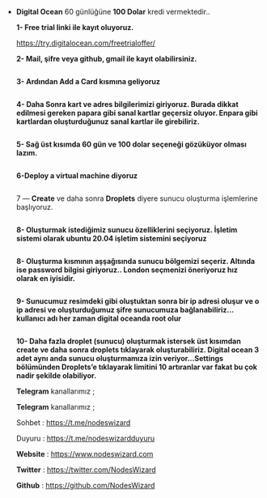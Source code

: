 <article>
<div class="l">
<div class="l">
<section>
<div class="ia ib ic id ie">
<ul class="">
<li id="6bd9" class="je jf ih jg b jh ji jj jk jl jm jn jo jp jq jr js jt ju jv gi" data-selectable-paragraph="">
<div class="o dy">
<div class="en cf fa fb fc fd fe ff fg fh fi">
<article>
<div class="l">
<div class="l">
<section>
<div class="jf lt lu lv lw">
<p id="4126" class="pw-post-body-paragraph mu mv ly kf b mw mx gy my mz na hc nb nc nd ne nf ng nh ni nj nk nl nm nn no jf ir" data-selectable-paragraph=""><strong class="kf gw">Digital Ocean</strong>&nbsp;60 g&uuml;nl&uuml;ğ&uuml;ne&nbsp;<strong class="kf gw">100 Dolar</strong>&nbsp;kredi vermektedir..</p>
<p id="2086" class="pw-post-body-paragraph mu mv ly kf b mw mx gy my mz na hc nb nc nd ne nf ng nh ni nj nk nl nm nn no jf ir" data-selectable-paragraph=""><strong class="kf gw">1- Free trial linki ile kayıt oluyoruz.</strong></p>
<p id="8c7a" class="pw-post-body-paragraph mu mv ly kf b mw mx gy my mz na hc nb nc nd ne nf ng nh ni nj nk nl nm nn no jf ir" data-selectable-paragraph=""><a class="au pt" href="https://try.digitalocean.com/freetrialoffer/" target="_blank" rel="noopener ugc nofollow">https://try.digitalocean.com/freetrialoffer/</a></p>
<p id="194f" class="pw-post-body-paragraph mu mv ly kf b mw mx gy my mz na hc nb nc nd ne nf ng nh ni nj nk nl nm nn no jf ir" data-selectable-paragraph=""><strong class="kf gw">2- Mail, şifre veya github, gmail ile kayıt olabilirsiniz.</strong></p>
<figure class="te tf tg th ti vp iu iv paragraph-image">
<div class="iu iv zs"><img class="cf of vu" role="presentation" src="https://miro.medium.com/max/697/1*J6nYftSebfdpTHH2qQBVFQ.png" alt="" /></div>
</figure>
<p id="2208" class="pw-post-body-paragraph mu mv ly kf b mw mx gy my mz na hc nb nc nd ne nf ng nh ni nj nk nl nm nn no jf ir" data-selectable-paragraph=""><strong class="kf gw">3- Ardından Add a Card kısmına geliyoruz</strong></p>
<figure class="te tf tg th ti vp iu iv paragraph-image">
<div class="vq vr dp vs cf vt" tabindex="0" role="button">
<div class="iu iv zt"><img class="cf of vu" role="presentation" src="https://miro.medium.com/max/700/1*ZnP2sOmtOXr1D7VplrN1aQ.png" alt="" /></div>
</div>
</figure>
<p id="8828" class="pw-post-body-paragraph mu mv ly kf b mw mx gy my mz na hc nb nc nd ne nf ng nh ni nj nk nl nm nn no jf ir" data-selectable-paragraph=""><strong class="kf gw">4- Daha Sonra kart ve adres bilgilerimizi giriyoruz. Burada dikkat edilmesi gereken papara gibi sanal kartlar ge&ccedil;ersiz oluyor. Enpara gibi kartlardan oluşturduğunuz sanal kartlar ile girebiliriz.</strong></p>
<figure class="te tf tg th ti vp iu iv paragraph-image">
<div class="vq vr dp vs cf vt" tabindex="0" role="button">
<div class="iu iv zu"><img class="cf of vu" role="presentation" src="https://miro.medium.com/max/700/1*_22NJIQxf2nsobCvyk4zWg.png" alt="" /></div>
</div>
</figure>
<p id="51e8" class="pw-post-body-paragraph mu mv ly kf b mw mx gy my mz na hc nb nc nd ne nf ng nh ni nj nk nl nm nn no jf ir" data-selectable-paragraph=""><strong class="kf gw">5- Sağ &uuml;st kısımda 60 g&uuml;n ve 100 dolar se&ccedil;eneği g&ouml;z&uuml;k&uuml;yor olması lazım.</strong></p>
<figure class="te tf tg th ti vp iu iv paragraph-image">
<div class="vq vr dp vs cf vt" tabindex="0" role="button">
<div class="iu iv zv"><img class="cf of vu" role="presentation" src="https://miro.medium.com/max/700/1*-Tusmh0hXyaF0PNMYezGHg.png" alt="" /></div>
</div>
</figure>
<p id="8646" class="pw-post-body-paragraph mu mv ly kf b mw mx gy my mz na hc nb nc nd ne nf ng nh ni nj nk nl nm nn no jf ir" data-selectable-paragraph=""><strong class="kf gw">6-Deploy a virtual machine diyoruz</strong></p>
<figure class="te tf tg th ti vp iu iv paragraph-image">
<div class="vq vr dp vs cf vt" tabindex="0" role="button">
<div class="iu iv zw"><img class="cf of vu" role="presentation" src="https://miro.medium.com/max/700/1*ZunuXLcBDqcaCV5RrGHA_w.png" alt="" /></div>
</div>
</figure>
<p id="3cd2" class="pw-post-body-paragraph mu mv ly kf b mw mx gy my mz na hc nb nc nd ne nf ng nh ni nj nk nl nm nn no jf ir" data-selectable-paragraph="">7 &mdash;&nbsp;<strong class="kf gw">Create</strong>&nbsp;ve daha sonra&nbsp;<strong class="kf gw">Droplets</strong>&nbsp;diyere sunucu oluşturma işlemlerine başlıyoruz.</p>
<figure class="te tf tg th ti vp iu iv paragraph-image">
<div class="vq vr dp vs cf vt" tabindex="0" role="button">
<div class="iu iv zx"><img class="cf of vu" role="presentation" src="https://miro.medium.com/max/700/1*uhMVUrKXDIfFrxzgNruDEQ.png" alt="" /></div>
</div>
</figure>
<p id="9357" class="pw-post-body-paragraph mu mv ly kf b mw mx gy my mz na hc nb nc nd ne nf ng nh ni nj nk nl nm nn no jf ir" data-selectable-paragraph=""><strong class="kf gw">8- Oluşturmak istediğimiz sunucu &ouml;zelliklerini se&ccedil;iyoruz. İşletim sistemi olarak ubuntu 20.04 işletim sistemini se&ccedil;iyoruz</strong></p>
<figure class="te tf tg th ti vp iu iv paragraph-image">
<div class="vq vr dp vs cf vt" tabindex="0" role="button">
<div class="iu iv zy"><img class="cf of vu" role="presentation" src="https://miro.medium.com/max/700/1*PDm0mPVB9EFiKcnV_BgnxA.png" alt="" /></div>
</div>
</figure>
<p id="cadf" class="pw-post-body-paragraph mu mv ly kf b mw mx gy my mz na hc nb nc nd ne nf ng nh ni nj nk nl nm nn no jf ir" data-selectable-paragraph=""><strong class="kf gw">8- Oluşturma kısmının aşşağısında sunucu b&ouml;lgemizi se&ccedil;eriz. Altında ise password bilgisi giriyoruz.. London se&ccedil;menizi &ouml;neriyoruz hız olarak en iyisidir.</strong></p>
<figure class="te tf tg th ti vp iu iv paragraph-image">
<div class="vq vr dp vs cf vt" tabindex="0" role="button">
<div class="iu iv zz"><img class="cf of vu" role="presentation" src="https://miro.medium.com/max/700/1*p1N0MGdbaqZFi1U5tGQ01Q.png" alt="" /></div>
</div>
</figure>
<p id="76f1" class="pw-post-body-paragraph mu mv ly kf b mw mx gy my mz na hc nb nc nd ne nf ng nh ni nj nk nl nm nn no jf ir" data-selectable-paragraph=""><strong class="kf gw">9- Sunucumuz resimdeki gibi oluştuktan sonra bir ip adresi oluşur ve o ip adresi ve oluşturduğumuz şifre sunucumuza bağlanabiliriz&hellip; kullanıcı adı her zaman digital oceanda root olur</strong></p>
<figure class="te tf tg th ti vp iu iv paragraph-image">
<div class="vq vr dp vs cf vt" tabindex="0" role="button">
<div class="iu iv aba"><img class="cf of vu" role="presentation" src="https://miro.medium.com/max/700/1*cg8NCp3M59borm7vmB9mXw.png" alt="" /></div>
</div>
</figure>
<p id="2cb0" class="pw-post-body-paragraph mu mv ly kf b mw mx gy my mz na hc nb nc nd ne nf ng nh ni nj nk nl nm nn no jf ir" data-selectable-paragraph=""><strong class="kf gw">10- Daha fazla droplet (sunucu) oluşturmak istersek &uuml;st kısımdan create ve daha sonra droplets tıklayarak oluşturabiliriz. Digital ocean 3 adet aynı anda sunucu oluşturmamıza izin veriyor&hellip;Settings b&ouml;l&uuml;m&uuml;nden Droplets&rsquo;e tıklayarak limitini 10 artıranlar var fakat bu &ccedil;ok nadir şekilde olabiliyor.</strong></p>
<p id="4474" class="pw-post-body-paragraph mu mv ly kf b mw mx gy my mz na hc nb nc nd ne nf ng nh ni nj nk nl nm nn no jf ir" data-selectable-paragraph=""><strong class="kf gw">Telegram</strong>&nbsp;kanallarımız ;</p>
<p id="d493" class="pw-post-body-paragraph mu mv ly kf b mw mx gy my mz na hc nb nc nd ne nf ng nh ni nj nk nl nm nn no jf ir" data-selectable-paragraph=""><strong class="kf gw">Telegram</strong>&nbsp;kanallarımız ;</p>
<p id="9736" class="pw-post-body-paragraph mu mv ly kf b mw mx gy my mz na hc nb nc nd ne nf ng nh ni nj nk nl nm nn no jf ir" data-selectable-paragraph="">Sohbet :&nbsp;<a class="au pt" href="https://t.me/nodeswizard" target="_blank" rel="noopener ugc nofollow">https://t.me/nodeswizard</a></p>
<p id="40b7" class="pw-post-body-paragraph mu mv ly kf b mw mx gy my mz na hc nb nc nd ne nf ng nh ni nj nk nl nm nn no jf ir" data-selectable-paragraph="">Duyuru :&nbsp;<a class="au pt" href="https://t.me/nodeswizardduyuru" target="_blank" rel="noopener ugc nofollow">https://t.me/nodeswizardduyuru</a></p>
<p id="2183" class="pw-post-body-paragraph mu mv ly kf b mw mx gy my mz na hc nb nc nd ne nf ng nh ni nj nk nl nm nn no jf ir" data-selectable-paragraph=""><strong class="kf gw">Website</strong>&nbsp;:&nbsp;<a class="au pt" href="https://www.nodeswizard.com/" target="_blank" rel="noopener ugc nofollow">https://www.nodeswizard.com</a></p>
<p id="95fc" class="pw-post-body-paragraph mu mv ly kf b mw mx gy my mz na hc nb nc nd ne nf ng nh ni nj nk nl nm nn no jf ir" data-selectable-paragraph=""><strong class="kf gw">Twitter</strong>&nbsp;:&nbsp;<a class="au pt" href="https://twitter.com/NodesWizard" target="_blank" rel="noopener ugc nofollow">https://twitter.com/NodesWizard</a></p>
<p id="7a73" class="pw-post-body-paragraph mu mv ly kf b mw mx gy my mz na hc nb nc nd ne nf ng nh ni nj nk nl nm nn no jf ir" data-selectable-paragraph=""><strong class="kf gw">Github</strong>&nbsp;:&nbsp;<a class="au pt" href="https://github.com/NodesWizard" target="_blank" rel="noopener ugc nofollow">https://github.com/NodesWizard</a></p>
</div>
</section>
</div>
</div>
</article>
</div>
</div>
</li>
</ul>
</div>
</section>
</div>
</div>
</article>
